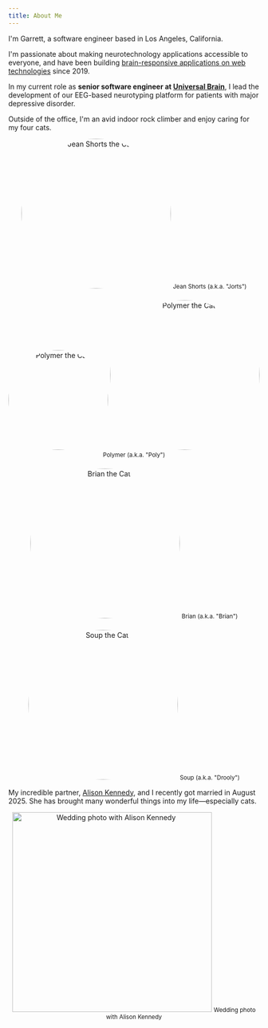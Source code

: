 ```yaml
---
title: About Me
---
```


I'm Garrett, a software engineer based in Los Angeles, California. 

I'm passionate about making neurotechnology applications accessible to everyone, and have been building [brain-responsive applications on web technologies](https://dl.acm.org/doi/10.1145/3594806.3594810) since 2019.

In my current role as **senior software engineer at [Universal Brain]**, I lead the development of our EEG-based neurotyping platform for patients with major depressive disorder.

Outside of the office, I'm an avid indoor rock climber and enjoy caring for my four cats.

<div style="display: flex; align-items: center; justify-content: center; gap: 20px; flex-wrap: wrap; text-align: center;">
    <div>
        <img src="/jorts.jpg" width=300 alt="Jean Shorts the Cat" style="border-radius: 50%;">
        <small>Jean Shorts (a.k.a. "Jorts")</small>
    </div>
    <div>
        <img src="/poly.jpg" width=200 alt="Polymer the Cat" style="border-radius: 50%;">
        <img src="/poly.jpg" width=300 alt="Polymer the Cat" style="border-radius: 50%;">
        <small>Polymer (a.k.a. "Poly")</small>
    </div>
    <div>
        <img src="/brian.jpeg" width=300 alt="Brian the Cat" style="border-radius: 50%;">
        <small>Brian (a.k.a. "Brian")</small>
    </div>
    <div>
        <img src="/soup.jpeg" width=300 alt="Soup the Cat" style="border-radius: 50%;">
        <small>Soup (a.k.a. "Drooly")</small>
    </div>
</div>

My incredible partner, [Alison Kennedy](https://www.alisonikennedy.com/), and I recently got married in August 2025. She has brought many wonderful things into my life—especially cats.

<div style="display: flex; align-items: center; justify-content: center; flex-wrap: wrap; text-align: center;">
    <div>
        <img src="/kiss.jpg" width=400 alt="Wedding photo with Alison Kennedy">
        <small>Wedding photo with Alison Kennedy</small>
    </div>
</div>

[Universal Brain]: https://universal-brain.com